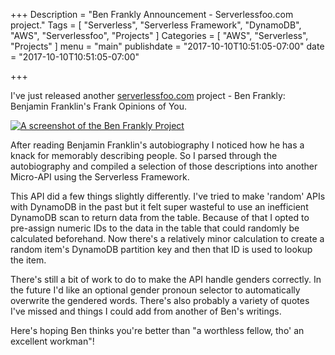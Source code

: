 +++
Description = "Ben Frankly Announcement - Serverlessfoo.com project."
Tags = [
  "Serverless",
  "Serverless Framework",
  "DynamoDB",
  "AWS",
  "Serverlessfoo",
  "Projects"
]
Categories = [
  "AWS",
  "Serverless",
  "Projects"
]
menu = "main"
publishdate = "2017-10-10T10:51:05-07:00"
date = "2017-10-10T10:51:05-07:00"

+++

I've just released another [serverlessfoo.com](https://www.serverlessfoo.com) project - Ben Frankly: Benjamin Franklin's Frank Opinions of You.

[![A screenshot of the Ben Frankly Project](/images/ben_frankly/ben-frankly.png)](/posts/ben-frankly-serverlessfoo/)

After reading Benjamin Franklin's autobiography I noticed how he has a knack for memorably describing people. So I parsed through the autobiography and compiled a selection of those descriptions into another Micro-API using the Serverless Framework. 

<!--more-->

This API did a few things slightly differently. I've tried to make 'random' APIs with DynamoDB in the past but it felt super wasteful to use an inefficient DynamoDB scan to return data from the table. Because of that I opted to pre-assign numeric IDs to the data in the table that could randomly be calculated beforehand. Now there's a relatively minor calculation to create a random item's DynamoDB partition key and then that ID is used to lookup the item.

There's still a bit of work to do to make the API handle genders correctly. In the future I'd like an optional gender pronoun selector to automatically overwrite the gendered words. There's also probably a variety of quotes I've missed and things I could add from another of Ben's writings.

Here's hoping Ben thinks you're better than "a worthless fellow, tho' an excellent workman"!